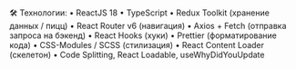 🛠 Технологии:
• ReactJS 18
• TypeScript
• Redux Toolkit (хранение данных / пицц)
• React Router v6 (навигация)
• Axios + Fetch (отправка запроса на бэкенд)
• React Hooks (хуки)
• Prettier (форматирование кода)
• CSS-Modules / SCSS (стилизация)
• React Content Loader (скелетон)
• Code Splitting, React Loadable, useWhyDidYouUpdate
